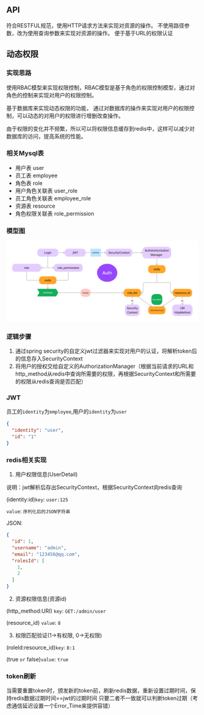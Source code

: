 ## API

符合RESTFUL规范，使用HTTP请求方法来实现对资源的操作。
不使用路径参数，改为使用查询参数来实现对资源的操作。
便于基于URL的权限认证

## 动态权限

### 实现思路

使用RBAC模型来实现权限控制，RBAC模型是基于角色的权限控制模型，通过对角色的控制来实现对用户的权限控制。

基于数据库来实现动态权限的功能， 通过对数据库的操作来实现对用户的权限控制，可以动态的对用户的权限进行增删改查操作。

由于权限的变化并不频繁，所以可以将权限信息缓存到redis中，这样可以减少对数据库的访问，提高系统的性能。

### 相关Mysql表

- 用户表 user
- 员工表 employee
- 角色表 role
- 用户角色关联表 user_role
- 员工角色关联表 employee_role
- 资源表 resource
- 角色权限关联表 role_permission

### 模型图
![](./docs/img/RBAC_model.png)

### 逻辑步骤

1. 通过spring security的自定义jwt过滤器来实现对用户的认证，将解析token后的信息存入SecurityContext
2. 将用户的授权交给自定义的AuthorizationManager（根据当前请求的URL和http_method从redis中查询所需要的权限，再根据SecurityContext和所需要的权限从redis查询是否匹配）

### JWT

员工的`identity`为`employee`,用户的`identity`为`user`

```json
{
  "identity": "user",
  "id": "1"
}
```

### redis相关实现

1. 用户权限信息(UserDetail)

说明：jwt解析后存出SecurityContext，根据SecurityContext向redis查询

(identity:id)`key`: `user:125`

`value`: `序列化后的JSON字符串`

JSON:

```json
{
  "id": 1,
  "username": "admin",
  "email": "123456@qq.com",
  "rolesId": [
    1,
    2
  ]
}
```

2. 资源权限信息(资源id)

(http_method:URI)
`key`: `GET:/admin/user`

(resource_id)
`value`: `8`

3. 权限匹配验证(1->有权限, 0->无权限)

(roleId:resource_id)`key`: `8:1`

(true `or` false)`value`: `true`

### token刷新
当需要重置token时，颁发新的token前，刷新redis数据，重新设置过期时间，保持redis数据过期时间==jwt的过期时间
只要二者不一致就可以判断token过期（考虑通信延迟设置一个Error_Time来提供容错）